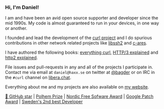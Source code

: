 ### Hi, I'm Daniel!

I am and have been an avid open source supporter and developer since the mid 1990s. My code is almost guaranteed
to run in your devices, in one way or another.

I founded and lead the development of the [curl project](https://github.com/curl/curl) and I do spurious
contributions in other network related projects like [libssh2](https://github.com/libssh2/libssh2) and
[c-ares](https://github.com/c-ares/c-ares).

I have authored the following books: [everything curl](https://everything.curl.dev), [HTTP/3 explained](https://http3-explained.haxx.se) and [http2 explained](https://http2-explained.haxx.se).

File issues and pull-requests in any and all of the projects I participate in. Contact me via
email at `daniel@haxx.se` on twitter at [@bagder](https://twitter.com/bagder/) or on IRC in the
`#curl` channel on [libera.chat](https://libera.chat/).

Everything about me and my projects are also available on [my website](https://daniel.haxx.se).

[🌟 GitHub star](https://stars.github.com/profiles/bagder/) |
[Polhem Prize](https://daniel.haxx.se/blog/2017/10/20/my-night-at-the-museum/) |
[Nordic Free Sofware Award](https://daniel.haxx.se/blog/2009/11/14/i-won-it-you-guys-are-the-best/) |
[Google Patch Award](https://daniel.haxx.se/blog/2020/09/23/a-google-grant-for-libcurl-work/) |
[Sweden's 2nd best Developer](https://daniel.haxx.se/blog/2016/12/01/2nd-best-in-sweden/)
